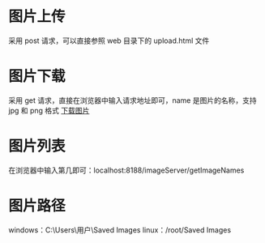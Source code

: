 # 图片上传
采用 post 请求，可以直接参照 web 目录下的 upload.html 文件

# 图片下载
采用 get 请求，直接在浏览器中输入请求地址即可，name 是图片的名称，支持 jpg 和 png 格式
[下载图片](localhost:8188/imageServer/downloadImage?name=a3)

# 图片列表
在浏览器中输入第几即可：localhost:8188/imageServer/getImageNames

# 图片路径
windows：C:\Users\用户\Saved Images
linux：/root/Saved Images

